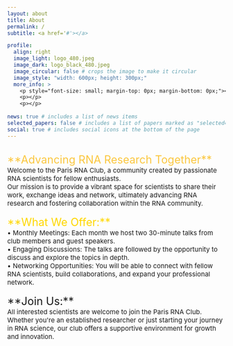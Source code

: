 ```yaml
---
layout: about
title: About
permalink: /
subtitle: <a href='#'></a>

profile:
  align: right
  image_light: logo_480.jpeg
  image_dark: logo_black_480.jpeg
  image_circular: false # crops the image to make it circular
  image_style: "width: 600px; height: 300px;"
  more_info: >
    <p style="font-size: small; margin-top: 0px; margin-bottom: 0px;"></p>
    <p></p>
    <p></p>
 
news: true # includes a list of news items
selected_papers: false # includes a list of papers marked as "selected={true}"
social: true # includes social icons at the bottom of the page
---
```

<br>
<span style="font-size: 25px;color:#FBC740">
**Advancing RNA Research Together** <br>
</span>
<span style="font-size: 15px;">
Welcome to the Paris RNA Club, a community created by passionate RNA scientists for fellow enthusiasts. <br> Our mission is to provide a vibrant space for scientists to share their work, exchange ideas and network, ultimately advancing RNA research and fostering collaboration within the RNA community.<br><br>
<span style="font-size: 25px; color: gold;">
</span>
<span style="font-size: 25px; color: gold;">
**What We Offer:**<br>
</span>
<span style="font-size: 15px;">
•	Monthly Meetings: Each month we host two 30-minute talks from club members and guest speakers.<br>
•	Engaging Discussions: The talks are followed by the opportunity to discuss and explore the topics in depth.<br>
•	Networking Opportunities: You will be able to connect with fellow RNA scientists, build collaborations, and expand your professional network.<br><br>
</span>
<span style="font-size: 25px; color: "#FBC740";">
**Join Us:** <br> 
</span>
<span style="font-size: 15px;">
All interested scientists are welcome to join the Paris RNA Club. Whether you're an established researcher or just starting your journey in RNA science, our club offers a supportive environment for growth and innovation.
</span>
<br><br>
